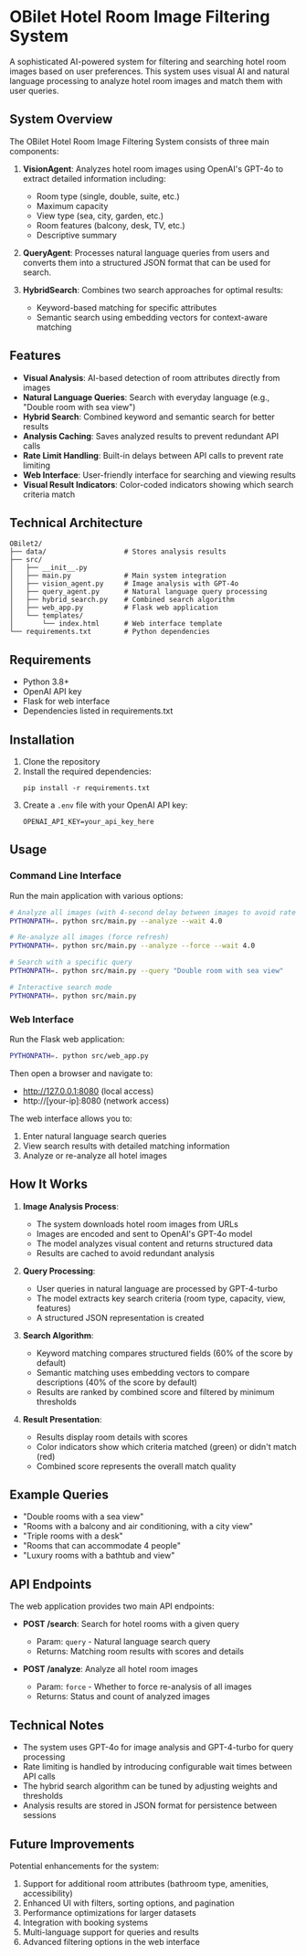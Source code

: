 # OBilet Hotel Room Image Filtering System

A sophisticated AI-powered system for filtering and searching hotel room images based on user preferences. This system uses visual AI and natural language processing to analyze hotel room images and match them with user queries.

## System Overview

The OBilet Hotel Room Image Filtering System consists of three main components:

1. **VisionAgent**: Analyzes hotel room images using OpenAI's GPT-4o to extract detailed information including:
   - Room type (single, double, suite, etc.)
   - Maximum capacity
   - View type (sea, city, garden, etc.)
   - Room features (balcony, desk, TV, etc.)
   - Descriptive summary

2. **QueryAgent**: Processes natural language queries from users and converts them into a structured JSON format that can be used for search.

3. **HybridSearch**: Combines two search approaches for optimal results:
   - Keyword-based matching for specific attributes
   - Semantic search using embedding vectors for context-aware matching

## Features

- **Visual Analysis**: AI-based detection of room attributes directly from images
- **Natural Language Queries**: Search with everyday language (e.g., "Double room with sea view")
- **Hybrid Search**: Combined keyword and semantic search for better results
- **Analysis Caching**: Saves analyzed results to prevent redundant API calls
- **Rate Limit Handling**: Built-in delays between API calls to prevent rate limiting
- **Web Interface**: User-friendly interface for searching and viewing results
- **Visual Result Indicators**: Color-coded indicators showing which search criteria match

## Technical Architecture

```
OBilet2/
├── data/                   # Stores analysis results
├── src/
│   ├── __init__.py
│   ├── main.py             # Main system integration
│   ├── vision_agent.py     # Image analysis with GPT-4o
│   ├── query_agent.py      # Natural language query processing
│   ├── hybrid_search.py    # Combined search algorithm
│   ├── web_app.py          # Flask web application
│   └── templates/
│       └── index.html      # Web interface template
└── requirements.txt        # Python dependencies
```

## Requirements

- Python 3.8+
- OpenAI API key
- Flask for web interface
- Dependencies listed in requirements.txt

## Installation

1. Clone the repository
2. Install the required dependencies:
   ```
   pip install -r requirements.txt
   ```
3. Create a `.env` file with your OpenAI API key:
   ```
   OPENAI_API_KEY=your_api_key_here
   ```

## Usage

### Command Line Interface

Run the main application with various options:

```bash
# Analyze all images (with 4-second delay between images to avoid rate limits)
PYTHONPATH=. python src/main.py --analyze --wait 4.0

# Re-analyze all images (force refresh)
PYTHONPATH=. python src/main.py --analyze --force --wait 4.0

# Search with a specific query
PYTHONPATH=. python src/main.py --query "Double room with sea view"

# Interactive search mode
PYTHONPATH=. python src/main.py
```

### Web Interface

Run the Flask web application:

```bash
PYTHONPATH=. python src/web_app.py
```

Then open a browser and navigate to:
- http://127.0.0.1:8080 (local access)
- http://[your-ip]:8080 (network access)

The web interface allows you to:
1. Enter natural language search queries
2. View search results with detailed matching information
3. Analyze or re-analyze all hotel images

## How It Works

1. **Image Analysis Process**:
   - The system downloads hotel room images from URLs
   - Images are encoded and sent to OpenAI's GPT-4o model
   - The model analyzes visual content and returns structured data
   - Results are cached to avoid redundant analysis

2. **Query Processing**:
   - User queries in natural language are processed by GPT-4-turbo
   - The model extracts key search criteria (room type, capacity, view, features)
   - A structured JSON representation is created

3. **Search Algorithm**:
   - Keyword matching compares structured fields (60% of the score by default)
   - Semantic matching uses embedding vectors to compare descriptions (40% of the score by default)
   - Results are ranked by combined score and filtered by minimum thresholds

4. **Result Presentation**:
   - Results display room details with scores
   - Color indicators show which criteria matched (green) or didn't match (red)
   - Combined score represents the overall match quality

## Example Queries

- "Double rooms with a sea view"
- "Rooms with a balcony and air conditioning, with a city view"
- "Triple rooms with a desk"
- "Rooms that can accommodate 4 people"
- "Luxury rooms with a bathtub and view"

## API Endpoints

The web application provides two main API endpoints:

- **POST /search**: Search for hotel rooms with a given query
  - Param: `query` - Natural language search query
  - Returns: Matching room results with scores and details

- **POST /analyze**: Analyze all hotel room images
  - Param: `force` - Whether to force re-analysis of all images
  - Returns: Status and count of analyzed images

## Technical Notes

- The system uses GPT-4o for image analysis and GPT-4-turbo for query processing
- Rate limiting is handled by introducing configurable wait times between API calls
- The hybrid search algorithm can be tuned by adjusting weights and thresholds
- Analysis results are stored in JSON format for persistence between sessions

## Future Improvements

Potential enhancements for the system:

1. Support for additional room attributes (bathroom type, amenities, accessibility)
2. Enhanced UI with filters, sorting options, and pagination
3. Performance optimizations for larger datasets
4. Integration with booking systems
5. Multi-language support for queries and results
6. Advanced filtering options in the web interface 